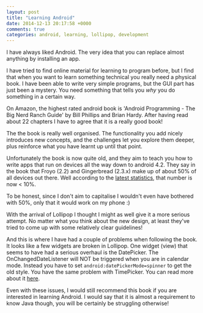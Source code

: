 ```yaml
---
layout: post
title: "Learning Android"
date: 2014-12-13 20:17:58 +0000
comments: true
categories: android, learning, lollipop, development
---
```


I have always liked Android. The very idea that you can replace almost anything by installing an app.

I have tried to find online material for learning to program before, but I find that when you want to learn something
technical you really need a physical book. I have been able to write very simple programs, but the GUI part has just
been a mystery. You need something that tells you _why_ you do something in a certain way.

On Amazon, the highest rated android book is 'Android Programming - The Big Nerd Ranch Guide' by Bill Phillips and
Brian Hardy. After having read about 22 chapters I have to agree that it is a really good book!

The the book is really well organised. The functionality you add nicely introduces new concepts, and the challenges
let you explore them deeper, plus reinforce what you have learnt up until that point.

Unfortunately the book is now quite old, and they aim to teach you how to write apps that run on devices all the way
down to android 4.2. They say in the book that Froyo (2.2) and Gingerbread (2.3.x) make up of about 50% of all devices
out there. Well according to the [latest statistics](http://developer.android.com/about/dashboards/index.html), that
number is now < 10%.

To be honest, since I don't aim to capitalise I wouldn't even have bothered with 50%, only that it would work on my
phone :)

With the arrival of Lollipop I thought I might as well give it a more serious attempt. No matter what you think about
the new design, at least they've tried to come up with some relatively clear guidelines!

And this is where I have had a couple of problems when following the book. It looks like a few widgets are broken in
Lollipop. One widget (view) that seems to have had a serious overhaul is the DatePicker. The OnChangedDateListener will
NOT be triggered when you are in calendar mode. Instead you have to set `android:datePickerMode=spinner` to get the old
style. You have the same problem with TimePicker. You can read more about it
[here](http://forums.bignerdranch.com/viewtopic.php?f=409&t=8298).

Even with these issues, I would still recommend this book if you are interested in learning Android. I would say that
it is almost a requirement to know Java though, you will be certainly be struggling otherwise!
